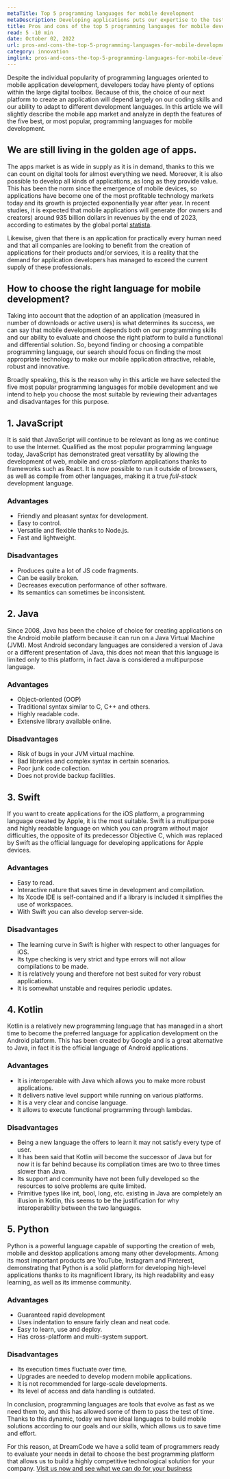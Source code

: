 ```yaml
---
metaTitle: Top 5 programming languages for mobile development
metaDescription: Developing applications puts our expertise to the test, success lies in creating differential and useful products that attract and benefit the largest possible number of users.
title: Pros and cons of the top 5 programming languages for mobile development.
read: 5 -10 min
date: October 02, 2022
url: pros-and-cons-the-top-5-programming-languages-for-mobile-development
category: innovation
imglink: pros-and-cons-the-top-5-programming-languages-for-mobile-development.jpg
---
```


Despite the individual popularity of programming languages oriented to mobile application development, developers today have plenty of options within the large digital toolbox. Because of this, the choice of our next platform to create an application will depend largely on our coding skills and our ability to adapt to different development languages.
In this article we will slightly describe the mobile app market and analyze in depth the features of the five best, or most popular, programming languages for mobile development.

## We are still living in the golden age of apps.

The apps market is as wide in supply as it is in demand, thanks to this we can count on digital tools for almost everything we need. Moreover, it is also possible to develop all kinds of applications, as long as they provide value.
This has been the norm since the emergence of mobile devices, so applications have become one of the most profitable technology markets today and its growth is projected exponentially year after year. In recent studies, it is expected that mobile applications will generate (for owners and creators) around 935 billion dollars in revenues by the end of 2023, according to estimates by the global portal [statista](https://www.statista.com/forecasts/1262892/mobile-app-revenue-worldwide-by-segment).

Likewise, given that there is an application for practically every human need and that all companies are looking to benefit from the creation of applications for their products and/or services, it is a reality that the demand for application developers has managed to exceed the current supply of these professionals.

## How to choose the right language for mobile development?

Taking into account that the adoption of an application (measured in number of downloads or active users) is what determines its success, we can say that mobile development depends both on our programming skills and our ability to evaluate and choose the right platform to build a functional and differential solution.
So, beyond finding or choosing a compatible programming language, our search should focus on finding the most appropriate technology to make our mobile application attractive, reliable, robust and innovative.

Broadly speaking, this is the reason why in this article we have selected the five most popular programming languages for mobile development and we intend to help you choose the most suitable by reviewing their advantages and disadvantages for this purpose.

## 1. JavaScript

It is said that JavaScript will continue to be relevant as long as we continue to use the Internet. Qualified as the most popular programming language today, JavaScript has demonstrated great versatility by allowing the development of web, mobile and cross-platform applications thanks to frameworks such as React. It is now possible to run it outside of browsers, as well as compile from other languages, making it a true _full-stack_ development language.

### Advantages

- Friendly and pleasant syntax for development.
- Easy to control.
- Versatile and flexible thanks to Node.js.
- Fast and lightweight.

### Disadvantages

- Produces quite a lot of JS code fragments.
- Can be easily broken.
- Decreases execution performance of other software.
- Its semantics can sometimes be inconsistent.

## 2. Java

Since 2008, Java has been the choice of choice for creating applications on the Android mobile platform because it can run on a Java Virtual Machine (JVM). Most Android secondary languages are considered a version of Java or a different presentation of Java, this does not mean that this language is limited only to this platform, in fact Java is considered a multipurpose language.

### Advantages

- Object-oriented (OOP)
- Traditional syntax similar to C, C++ and others.
- Highly readable code.
- Extensive library available online.

### Disadvantages

- Risk of bugs in your JVM virtual machine.
- Bad libraries and complex syntax in certain scenarios.
- Poor junk code collection.
- Does not provide backup facilities.

## 3. Swift

If you want to create applications for the iOS platform, a programming language created by Apple, it is the most suitable. Swift is a multipurpose and highly readable language on which you can program without major difficulties, the opposite of its predecessor Objective C, which was replaced by Swift as the official language for developing applications for Apple devices.

### Advantages

- Easy to read.
- Interactive nature that saves time in development and compilation.
- Its Xcode IDE is self-contained and if a library is included it simplifies the use of workspaces.
- With Swift you can also develop server-side.

### Disadvantages

- The learning curve in Swift is higher with respect to other languages for iOS.
- Its type checking is very strict and type errors will not allow compilations to be made.
- It is relatively young and therefore not best suited for very robust applications.
- It is somewhat unstable and requires periodic updates.

## 4. Kotlin

Kotlin is a relatively new programming language that has managed in a short time to become the preferred language for application development on the Android platform. This has been created by Google and is a great alternative to Java, in fact it is the official language of Android applications.

### Advantages

- It is interoperable with Java which allows you to make more robust applications.
- It delivers native level support while running on various platforms.
- It is a very clear and concise language.
- It allows to execute functional programming through lambdas.

### Disadvantages

- Being a new language the offers to learn it may not satisfy every type of user.
- It has been said that Kotlin will become the successor of Java but for now it is far behind because its compilation times are two to three times slower than Java.
- Its support and community have not been fully developed so the resources to solve problems are quite limited.
- Primitive types like int, bool, long, etc. existing in Java are completely an illusion in Kotlin, this seems to be the justification for why interoperability between the two languages.

## 5. Python

Python is a powerful language capable of supporting the creation of web, mobile and desktop applications among many other developments. Among its most important products are YouTube, Instagram and Pinterest, demonstrating that Python is a solid platform for developing high-level applications thanks to its magnificent library, its high readability and easy learning, as well as its immense community.

### Advantages

- Guaranteed rapid development
- Uses indentation to ensure fairly clean and neat code.
- Easy to learn, use and deploy.
- Has cross-platform and multi-system support.

### Disadvantages

- Its execution times fluctuate over time.
- Upgrades are needed to develop modern mobile applications.
- It is not recommended for large-scale developments.
- Its level of access and data handling is outdated.

In conclusion, programming languages are tools that evolve as fast as we need them to, and this has allowed some of them to pass the test of time. Thanks to this dynamic, today we have ideal languages to build mobile solutions according to our goals and our skills, which allows us to save time and effort.

For this reason, at DreamCode we have a solid team of programmers ready to evaluate your needs in detail to choose the best programming platform that allows us to build a highly competitive technological solution for your company. [Visit us now and see what we can do for your business](https://www.dreamcodesoft.com/#process)
